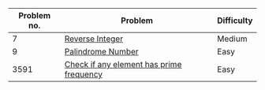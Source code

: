 | Problem no. | Problem | Difficulty |
|-------------|---------|------------|
| 7 | [Reverse Integer](https://leetcode.com/problems/reverse-integer/description/) | Medium |
| 9 | [Palindrome Number](https://leetcode.com/problems/palindrome-number/description/) | Easy |
| 3591 | [Check if any element has prime frequency ](https://leetcode.com/problems/check-if-any-element-has-prime-frequency/description/) | Easy |